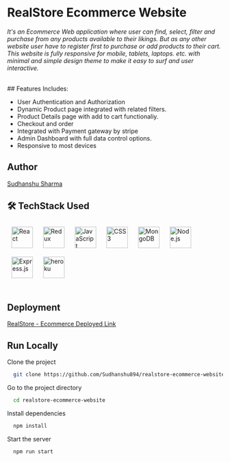 
# RealStore Ecommerce Website

*It's an Ecommerce Web application where user can find, select, filter and purchase from any products available to their likings. But as any other website user have to register first to purchase or add products to their cart. This website is fully responsive for mobile, tablets, laptops. etc. with minimal and simple design theme to make it easy to surf and user interactive.*

<br/>
## Features Includes: 

- User Authentication and Authorization
- Dynamic Product page integrated with related filters.
- Product Details page with add to cart functionaliy.
- Checkout and order
- Integrated with Payment gateway by stripe
- Admin Dashboard with full data control options.
- Responsive to most devices
## Author

[Sudhanshu Sharma](https://www.github.com/Sudhanshu894)


## 🛠 TechStack Used

<div>  
<a href="https://reactjs.org/" target="_blank"><img style="margin: 10px" src="https://profilinator.rishav.dev/skills-assets/react-original-wordmark.svg" alt="React" height="50" /></a>  
<a href="https://redux.js.org/" target="_blank"><img style="margin: 10px" src="https://profilinator.rishav.dev/skills-assets/redux-original.svg" alt="Redux" height="50" /></a>  
<a href="https://www.javascript.com/" target="_blank"><img style="margin: 10px" src="https://profilinator.rishav.dev/skills-assets/javascript-original.svg" alt="JavaScript" height="50" /></a> 
<a href="https://www.w3schools.com/css/" target="_blank"><img style="margin: 10px" src="https://profilinator.rishav.dev/skills-assets/css3-original-wordmark.svg" alt="CSS3" height="50" /></a>  
 <a href="https://www.mongodb.com/" target="_blank"><img style="margin: 10px" src="https://profilinator.rishav.dev/skills-assets/mongodb-original-wordmark.svg" alt="MongoDB" height="50" /></a>  
<a href="https://nodejs.org/" target="_blank"><img style="margin: 10px" src="https://profilinator.rishav.dev/skills-assets/nodejs-original-wordmark.svg" alt="Node.js" height="50" /></a>  
<a href="https://expressjs.com/" target="_blank"><img style="margin: 10px" src="https://profilinator.rishav.dev/skills-assets/express-original-wordmark.svg" alt="Express.js" height="50" /></a>  
<a href="https://www.heroku.com/" target="_blank"><img style="margin: 10px" src="https://media-exp1.licdn.com/dms/image/C4E0BAQGmNZMDOpmMQg/company-logo_200_200/0/1519905610801?e=2147483647&v=beta&t=y372VIX1duemyS-L8Dopqyw4zhIP-XF6liv8gSFWXyw" alt="heroku" height="50" /></a>  
</div>

<br/>

## Deployment

[RealStore - Ecommerce Deployed Link](https://realstore-ecommerce.herokuapp.com/)


## Run Locally

Clone the project

```bash
  git clone https://github.com/Sudhanshu894/realstore-ecommerce-website.git
```

Go to the project directory

```bash
  cd realstore-ecommerce-website
```

Install dependencies

```bash
  npm install
```

Start the server

```bash
  npm run start
```

